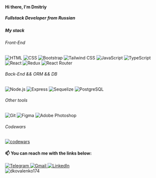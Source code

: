 #### Hi there, I'm Dmitriy

##### Fullstack Developer from Russian

##### My stack

###### Front-End
![HTML](https://img.shields.io/badge/HTML5-E34F26.svg?style=flat&amp;logo=HTML5&amp;logoColor=white)
![CSS](https://img.shields.io/badge/CSS3-1572B6.svg?style=flat&amp;logo=CSS3&amp;logoColor=white)
![Bootstrap](https://img.shields.io/badge/Bootstrap-7952B3.svg?style=flat&amp;logo=Bootstrap&amp;logoColor=white)
![Tailwind CSS](https://img.shields.io/badge/Tailwind%20CSS-06B6D4.svg?style=flat&amp;logo=Tailwind-CSS&amp;logoColor=white)
![JavaScript](https://img.shields.io/badge/JavaScript-F7DF1E.svg?style=flat&amp;logo=JavaScript&amp;logoColor=black)
![TypeScript](https://img.shields.io/badge/TypeScript-3178C6.svg?style=flat&amp;logo=TypeScript&amp;logoColor=white)
![React](https://img.shields.io/badge/React-61DAFB.svg?style=flat&amp;logo=React&amp;logoColor=black)
![Redux](https://img.shields.io/badge/Redux-764ABC.svg?style=flat&amp;logo=Redux&amp;logoColor=white)
![React Router](https://img.shields.io/badge/React%20Router-CA4245.svg?style=flat&amp;logo=React-Router&amp;logoColor=white)


###### Back-End && ORM && DB

![Node.js](https://img.shields.io/badge/Node.js-339933.svg?style=flat&amp;logo=Node.js&amp;logoColor=white)
![Express](https://img.shields.io/badge/Express-339933.svg?style=flat&amp;logo=Express&amp;logoColor=000000)
![Sequelize](https://img.shields.io/badge/Sequelize-222222.svg?style=flat&amp;logo=Sequelize&amp;logoColor=61DAFB)
![PostgreSQL](https://img.shields.io/badge/PostgresSQL-DCDCDC.svg?style=flat&amp;logo=PostgreSQL&amp;logoColor=4169E1)

###### Other tools
![Git](https://img.shields.io/badge/Git-F05032.svg?style=flat&amp;logo=Git&amp;logoColor=white)
![Figma](https://img.shields.io/badge/Figma-000000.svg?style=flat&amp;logo=Figma&amp;logoColor=F24E1E)
![Adobe Photoshop](https://img.shields.io/badge/Adobe%20Photoshop-000000.svg?style=flat&amp;logo=Adobe%20Photoshop&amp;logoColor=31A8FF)

###### Codewars
<a href="https://www.codewars.com/" target="blank"><img alt="codewars" src="https://www.codewars.com/users/d.kovalenko174/badges/small?theme=ligh"></a>

<h4>📫 You can reach me with the links below:</h4>
<div id="badges">
  <a href="https://t.me/dkovalenko174" rel="nofollow"><img src="https://camo.githubusercontent.com/d9227e9e59ca442d89af1cd8ad7c905470ad33c8b25d7558c744d9364082f24c/68747470733a2f2f696d672e736869656c64732e696f2f62616467652f2d54454c454752414d2d3243413545303f7374796c653d666f722d7468652d6261646765266c6f676f3d74656c656772616d266c6f676f436f6c6f723d7768697465" alt="Telegram" data-canonical-src="https://img.shields.io/badge/-TELEGRAM-2CA5E0?style=for-the-badge&amp;logo=telegram&amp;logoColor=white" style="max-width: 100%;">
  </a>
  <a href="mailto:d.kovalenko174@gmail.com"><img src="https://camo.githubusercontent.com/5e1eb2665e70b8f3090d6d471f7cd75eb8e2081b1ecd7181f0b932e55fa19a5e/68747470733a2f2f696d672e736869656c64732e696f2f62616467652f2d474d41494c2d4431343833363f7374796c653d666f722d7468652d6261646765266c6f676f3d676d61696c266c6f676f436f6c6f723d7768697465" alt="Gmail" data-canonical-src="https://img.shields.io/badge/-GMAIL-D14836?style=for-the-badge&amp;logo=gmail&amp;logoColor=white" style="max-width: 100%;">
  </a>
  <a href="https://www.linkedin.com/in/dmitriy-kovalenko-291a96130/" rel="nofollow"><img src="https://camo.githubusercontent.com/6459704508998726b24b856e7f9f2682d582a52ce400570209c4feaa80a85f2b/68747470733a2f2f696d672e736869656c64732e696f2f62616467652f2d4c494e4b4544494e2d3030373742353f7374796c653d666f722d7468652d6261646765266c6f676f3d6c696e6b6564696e266c6f676f436f6c6f723d7768697465" alt="LinkedIn" data-canonical-src="https://img.shields.io/badge/-LINKEDIN-0077B5?style=for-the-badge&amp;logo=linkedin&amp;logoColor=white" style="max-width: 100%;"></a>
</div>
  
<img src="https://komarev.com/ghpvc/?username=dkovalenko174&label=Profile%20views&color=0e75b6&style=flat" alt="dkovalenko174" />
